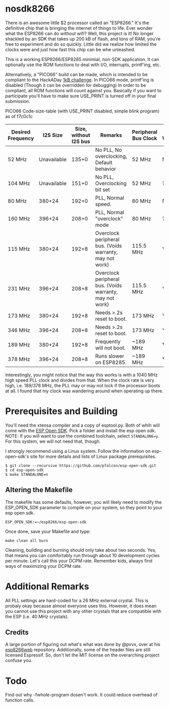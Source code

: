 # nosdk8266

There is an awesome little $2 processor called an "ESP8266."  It's the definitive chip that is bringing the internet of things to life. Ever wonder what the ESP8266 can do *without* wifi?  Well, this project is it!  No longer shackled by an SDK that takes up 200 kB of flash, and tons of RAM, you're free to experiment and do so quickly.  Little did we realize how limited the clocks were and just how fast this chip can be whe unleashed.

This is a working ESP8266/ESP8285 minimial, non-SDK application.  It can optionally use the ROM functions to deal with I/O, interrupts, printf'ing, etc.

Alternatively, a "PICO66" build can be made, which is intended to be compliant to the HackADay [1kB challenge](https://hackaday.io/contest/18215-the-1kb-challenge). In PICO66 mode, printf'ing is disabled (Though it can be overridden for debugging)  In order to be compliant, all ROM functions will count against you.  Basically if you want to participate you'll have to make sure USE_PRINT is turned off in your final submission.

PICO66 Code-size-table (with USE_PRINT disabled, simple blink program) as of f7c0c1c

| Desired Frequency | I2S Size | Size, without I2S bus | Remarks | Peripheral Bus Clock | Voids Warranty |
| ----------------- | ----------------------- | --------------------- | ------- | ----- | -------------- |
| 52 MHz | Unavailable | 135+0 | No PLL, No overclocking, Default behavior | 52 MHz | N |
| 104 MHz | Unavailable | 151+0 | No PLL, Overclocking bit set | 52 MHz | ? |
| 80 MHz | 380+24 | 192+0 | PLL, Normal speed. | 80 MHz | N |
| 160 MHz | 396+24 | 208+0 | PLL, Normal "overclock" mode | 80 MHz | ? |
| 115 MHz | 380+24 | 192+8 | Overclock peripheral bus. (Voids warranty, may not work) | 115.5 MHz | Y |
| 231 MHz | 396+24 | 208+8 | Overclock peripheral bus. (Voids warranty, may not work) | 115.5 MHz | Y |
| 173 MHz | 380+24 | 192+8 | Needs >.2s reset to boot. | 173 MHz | Y |
| 346 MHz | 396+24 | 208+8 | Needs >.2s reset to boot. | 173 MHz | Y |
| 189 MHz | 380+24 | 192+8 | Frequently will not boot. | ~189 MHz | **YES** |
| 378 MHz | 396+24 | 208+8 | Runs slower on ESP8285. | ~189 MHz | **YES** |

Interestingly, you might notice that the way this works is with a 1040 MHz high speed PLL clock and divides from that.  When the clock rate is very high, i.e. 189/378 MHz, the PLL may or may not lock if the processor boots at all.  I found that my clock was wandering around when operating up there.

# Prerequisites and Building

You'll need the xtensa compiler and a copy of esptool.py.  Both of whih will come with the [ESP Open SDK](https://github.com/pfalcon/esp-open-sdk).  Pick a folder and install the esp open sdk.  NOTE: If you will want to use the combined toolchain, select ```STANDALONE=y```.  For this system, we will not need that, though.

I strongly recommend using a Linux system.  Follow the information on esp-open-sdk's site for more details and lists of Linux package prerequisites.

```
$ git clone --recursive https://github.com/pfalcon/esp-open-sdk.git
$ cd esp-open-sdk
$ make STANDALONE=n
```

## Altering the Makefile

The makefile has some defaults, however, you will likely need to modify the ESP_OPEN_SDK parameter to compile on your system, so they point to your esp open sdk.

```
ESP_OPEN_SDK:=~/esp8266/esp-open-sdk
```

Once done, save your Makefile and type:

```
make clean all burn
```

Cleaning, building and burning should only take about two seconds.  Yes, that means you can comfortably run through about 10 development cycles per minute.  Let's call this your DCPM rate. Remember kids, always find ways of maximizing your DCPM rate.


# Additional Remarks

All PLL settings are hard-coded for a 26 MHz external crystal.  This is probaly okay because almost everyone uses this.  However, it does mean you cannot use this project with any other crystals that are compatible with the ESP (i.e. 40 MHz crystals).

## Credits

A large portion of figuring out what's what was done by @pvvx, over at  his [esp8266web](https://github.com/pvvx/esp8266web/) repository.  Additionally, some of the header files are still licensed Espressif.  So, don't let the MIT license on the overarching project confuse you.

# Todo

Find out why -fwhole-program dosen't work.  It could reduce overhead of function calls.



